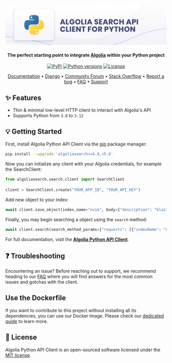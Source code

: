 <p align="center">
  <a href="https://www.algolia.com">
    <img alt="Algolia for Python" src="https://raw.githubusercontent.com/algolia/algoliasearch-client-common/master/banners/python.png" >
  </a>

  <h4 align="center">The perfect starting point to integrate <a href="https://algolia.com" target="_blank">Algolia</a> within your Python project</h4>

  <p align="center">
    <a href="https://pypi.org/project/algoliasearch"><img src="https://img.shields.io/pypi/v/algoliasearch.svg" alt="PyPI"></img></a>
    <a href="https://pypi.org/project/algoliasearch"><img src="https://img.shields.io/pypi/pyversions/ansicolortags.svg" alt="Python versions"></img></a>
    <a href="https://pypi.org/project/algoliasearch"><img src="https://img.shields.io/pypi/l/ansicolortags.svg" alt="License"></a>
  </p>
</p>

<p align="center">
  <a href="https://www.algolia.com/doc/api-client/getting-started/install/python/" target="_blank">Documentation</a>  •
  <a href="https://github.com/algolia/algoliasearch-django" target="_blank">Django</a>  •
  <a href="https://discourse.algolia.com" target="_blank">Community Forum</a>  •
  <a href="http://stackoverflow.com/questions/tagged/algolia" target="_blank">Stack Overflow</a>  •
  <a href="https://github.com/algolia/algoliasearch-client-python/issues" target="_blank">Report a bug</a>  •
  <a href="https://www.algolia.com/doc/api-client/troubleshooting/faq/python/" target="_blank">FAQ</a>  •
  <a href="https://www.algolia.com/support" target="_blank">Support</a>
</p>

## ✨ Features

- Thin & minimal low-level HTTP client to interact with Algolia's API
- Supports Python from `3.8` to `3.12`

## 💡 Getting Started

First, install Algolia Python API Client via the [pip](https://pip.pypa.io/en/stable/installing) package manager:

```bash
pip install --upgrade 'algoliasearch>=4.0,<5.0'
```

Now you can initialize any client with your Algolia credentials, for example the SearchClient:

```py
from algoliasearch.search.client import SearchClient

client = SearchClient.create("YOUR_APP_ID", "YOUR_API_KEY")
```

Add new object to your index:

```py
await client.save_object(index_name="nvim", body={"description": "blazing fast"})
```

Finally, you may begin searching a object using the `search` method:

```py
await client.search(search_method_params={"requests": [{"indexName": "nvim"}]})
```

For full documentation, visit the **[Algolia Python API Client](https://www.algolia.com/doc/api-client/getting-started/install/python/)**.

## ❓ Troubleshooting

Encountering an issue? Before reaching out to support, we recommend heading to our [FAQ](https://www.algolia.com/doc/api-client/troubleshooting/faq/python/) where you will find answers for the most common issues and gotchas with the client.

## Use the Dockerfile

If you want to contribute to this project without installing all its dependencies, you can use our Docker image. Please check our [dedicated guide](DOCKER_README.MD) to learn more.

## 📄 License

Algolia Python API Client is an open-sourced software licensed under the [MIT license](LICENSE).
